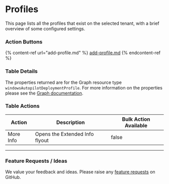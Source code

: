 # Profiles

This page lists all the profiles that exist on the selected tenant, with a brief overview of some configured settings.

### Action Buttons

{% content-ref url="add-profile.md" %}
[add-profile.md](add-profile.md)
{% endcontent-ref %}

### Table Details <a href="#listprofiles-details" id="listprofiles-details"></a>

The properties returned are for the Graph resource type `windowsAutopilotDeploymentProfile`. For more information on the properties please see the [Graph documentation](https://learn.microsoft.com/en-us/graph/api/resources/intune-shared-windowsautopilotdeploymentprofile?view=graph-rest-beta#properties).

### Table Actions

<table><thead><tr><th>Action</th><th>Description</th><th data-type="checkbox">Bulk Action Available</th></tr></thead><tbody><tr><td>More Info</td><td>Opens the Extended Info flyout</td><td>false</td></tr></tbody></table>

***

### Feature Requests / Ideas

We value your feedback and ideas. Please raise any [feature requests](https://github.com/KelvinTegelaar/CIPP/issues/new?assignees=\&labels=enhancement%2Cno-priority\&projects=\&template=feature.yml\&title=%5BFeature+Request%5D%3A+) on GitHub.
